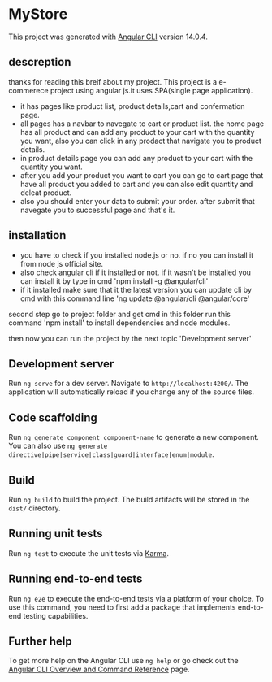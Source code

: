 # MyStore

This project was generated with [Angular CLI](https://github.com/angular/angular-cli) version 14.0.4.



## descreption

thanks for reading this breif about my project. This project is a e-commerece project using angular js.it uses SPA(single page application). 
* it has pages like product list, product details,cart and confermation page. 
* all pages has a navbar to navegate to cart or product list. the home page has all product and can add any product to your cart with the quantity you want, also you can click in any prodact that navigate you to product details. 
* in product details page you can add any product to your cart with the quantity you want. 
* after you add your product you want to cart you can go to cart page that have all product you added to cart and you can also edit quantity and deleat product. 
* also you should enter your data to submit your order. after submit that navegate you to successful page and that's it. 



## installation

* you have to check if you installed node.js or no. if no you can install it from node js official site.
* also check angular cli if it installed or not. if it wasn't be installed you can install it by type in cmd 'npm install -g @angular/cli'
* if it installed make sure that it the latest version you can update cli by cmd with this command line 'ng update @angular/cli @angular/core'

second step 
go to project folder and get cmd in this folder run this command 'npm install' to install dependencies and node modules.

then now you can run the project by the next topic 'Development server'



## Development server

Run `ng serve` for a dev server. Navigate to `http://localhost:4200/`. The application will automatically reload if you change any of the source files.

## Code scaffolding

Run `ng generate component component-name` to generate a new component. You can also use `ng generate directive|pipe|service|class|guard|interface|enum|module`.

## Build

Run `ng build` to build the project. The build artifacts will be stored in the `dist/` directory.

## Running unit tests

Run `ng test` to execute the unit tests via [Karma](https://karma-runner.github.io).

## Running end-to-end tests

Run `ng e2e` to execute the end-to-end tests via a platform of your choice. To use this command, you need to first add a package that implements end-to-end testing capabilities.

## Further help

To get more help on the Angular CLI use `ng help` or go check out the [Angular CLI Overview and Command Reference](https://angular.io/cli) page.
